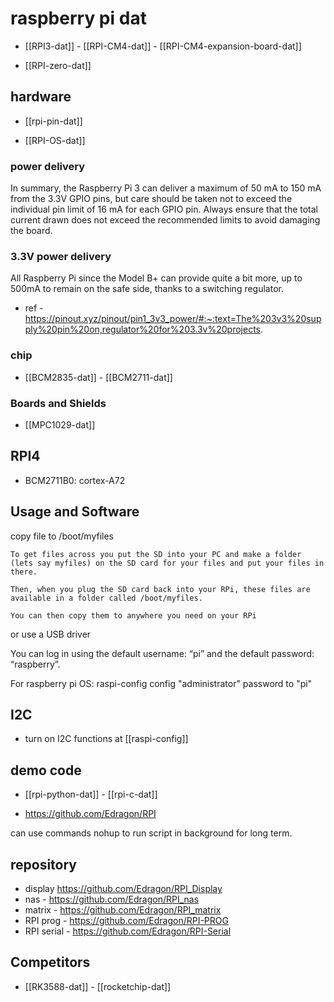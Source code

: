 
# raspberry pi dat 

- [[RPI3-dat]] - [[RPI-CM4-dat]] - [[RPI-CM4-expansion-board-dat]]

- [[RPI-zero-dat]]

## hardware 

- [[rpi-pin-dat]]

- [[RPI-OS-dat]]


### power delivery 

In summary, the Raspberry Pi 3 can deliver a maximum of 50 mA to 150 mA from the 3.3V GPIO pins, but care should be taken not to exceed the individual pin limit of 16 mA for each GPIO pin. Always ensure that the total current drawn does not exceed the recommended limits to avoid damaging the board.

### 3.3V power delivery 

All Raspberry Pi since the Model B+ can provide quite a bit more, up to 500mA to remain on the safe side, thanks to a switching regulator.

- ref - https://pinout.xyz/pinout/pin1_3v3_power/#:~:text=The%203v3%20supply%20pin%20on,regulator%20for%203.3v%20projects.


### chip 

- [[BCM2835-dat]] - [[BCM2711-dat]]

### Boards and Shields 

- [[MPC1029-dat]]

## RPI4 

- BCM2711B0: cortex-A72 

## Usage and Software 

copy file to /boot/myfiles 

    To get files across you put the SD into your PC and make a folder (lets say myfiles) on the SD card for your files and put your files in there.

    Then, when you plug the SD card back into your RPi, these files are available in a folder called /boot/myfiles.

    You can then copy them to anywhere you need on your RPi

or use a USB driver 


You can log in using the default username: “pi” and the default password: “raspberry”.

For raspberry pi OS: raspi-config config "administrator" password to "pi"

## I2C 

- turn on I2C functions at [[raspi-config]]




## demo code 

- [[rpi-python-dat]] - [[rpi-c-dat]]

- https://github.com/Edragon/RPI

can use commands nohup to run script in background for long term.


## repository

- display https://github.com/Edragon/RPI_Display
- nas - https://github.com/Edragon/RPI_nas
- matrix - https://github.com/Edragon/RPI_matrix
- RPI prog - https://github.com/Edragon/RPI-PROG
- RPI serial - https://github.com/Edragon/RPI-Serial

## Competitors 

- [[RK3588-dat]] - [[rocketchip-dat]]

